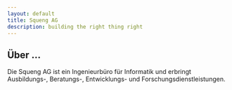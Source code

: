 ```yaml
---
layout: default
title: Squeng AG
description: building the right thing right
---
```



## Über …

Die Squeng AG ist ein Ingenieurbüro für Informatik und erbringt Ausbildungs-, Beratungs-, Entwicklungs- und Forschungsdienstleistungen.
